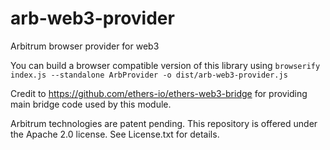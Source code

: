 # arb-web3-provider
Arbitrum browser provider for web3

You can build a browser compatible version of this library using `browserify index.js --standalone ArbProvider -o dist/arb-web3-provider.js`

Credit to https://github.com/ethers-io/ethers-web3-bridge for providing main bridge code used by this module.

Arbitrum technologies are patent pending. This repository is offered under the Apache 2.0 license. See License.txt for details.
